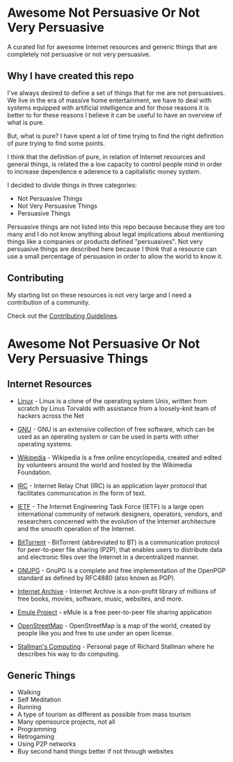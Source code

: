 # Awesome Not Persuasive Or Not Very Persuasive

A curated list for awesome Internet resources and generic things that are completely not persuasive or not very persuasive.

## Why I have created this repo

I've always desired to define a set of things that for me are not persuasives. We live in the era of massive home entertainment, we have to deal with systems equipped with artificial intelligence and for those reasons it is better to for these reasons I believe it can be useful to have an overview of what is pure.

But, what is pure? I have spent a lot of time trying to find the right definition of pure trying to find some points.

I think that the definition of pure, in relation of Internet resources and general things, is related the a low capacity to control people mind in order to increase dependence e aderence to a capitalistic money system.

I decided to divide things in three categories:

* Not Persuasive Things
* Not Very Persuasive Things
* Persuasive Things

Persuasive things are not listed into this repo because because they are too many and I do not know anything about legal implications about mentioning things like a companies or products defined "persuasives". Not very persuasive things are described here because I think that a resource can use a small percentage of persuasion in order to allow the world to know it.

## Contributing

My starting list on these resources is not very large and I need a contribution of a community.

Check out the [Contributing Guidelines](https://github.com/lucky-sideburn/Awesome-Not-Persuasive-Or-Not-Very-Persuasive/blob/master/CONTRIBUTING.md).

# Awesome Not Persuasive Or Not Very Persuasive Things

## Internet Resources

- [Linux](https://www.kernel.org/) - Linux is a clone of the operating system Unix, written from scratch by
  Linus Torvalds with assistance from a loosely-knit team of hackers across
  the Net

- [GNU](https://www.gnu.org/) - GNU is an extensive collection of free software, which can be used as an operating system or can be used in parts with other operating systems.

- [Wikipedia](https://it.wikipedia.org) - Wikipedia is a free online encyclopedia, created and edited by volunteers around the world and hosted by the Wikimedia Foundation.

- [IRC](https://en.wikipedia.org/wiki/Internet_Relay_Chat) - Internet Relay Chat (IRC) is an application layer protocol that facilitates communication in the form of text.

- [IETF](https://www.ietf.org/) - The Internet Engineering Task Force (IETF) is a large open international community of network designers, operators, vendors, and researchers concerned with the evolution of the Internet architecture and the smooth operation of the Internet.

- [BitTorrent](https://en.wikipedia.org/wiki/BitTorrent) - BitTorrent (abbreviated to BT) is a communication protocol for peer-to-peer file sharing (P2P), that enables users to distribute data and electronic files over the Internet in a decentralized manner.

- [GNUPG](https://gnupg.org/) - GnuPG is a complete and free implementation of the OpenPGP standard as defined by RFC4880 (also known as PGP).

- [Internet Archive](https://archive.org/) - Internet Archive is a non-profit library of millions of free books, movies, software, music, websites, and more. 

- [Emule Project](https://www.emule-project.net/) - eMule is a free peer-to-peer file sharing application

- [OpenStreetMap](https://www.openstreetmap.org) - OpenStreetMap is a map of the world, created by people like you and free to use under an open license.

- [Stallman's Computing](https://stallman.org/stallman-computing.html) - Personal page of Richard Stallman where he describes his way to do computing.


## Generic Things

- Walking
- Self Meditation
- Running
- A type of tourism as different as possible from mass tourism
- Many opensource projects, not all
- Programming
- Retrogaming
- Using P2P networks
- Buy second hand things better if not through websites